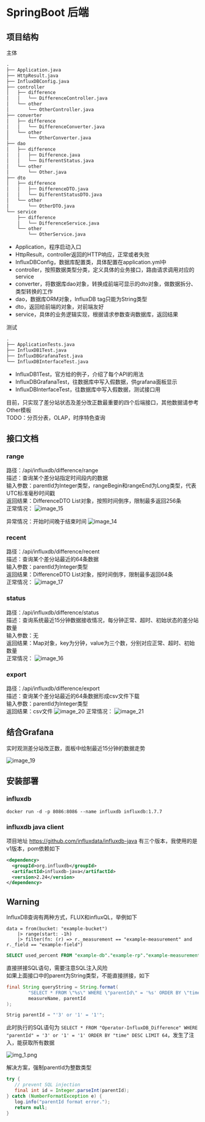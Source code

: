 # SpringBoot 后端

## 项目结构

主体
```txt
.
├── Application.java
├── HttpResult.java
├── InfluxDBConfig.java
├── controller
│   ├── difference
│   │   └── DifferenceController.java
│   └── other
│       └── OtherController.java
├── converter
│   ├── difference
│   │   └── DifferenceConverter.java
│   └── other
│       └── OtherConverter.java
├── dao
│   ├── difference
│   │   ├── Difference.java
│   │   └── DifferentStatus.java
│   └── other
│       └── Other.java
├── dto
│   ├── difference
│   │   ├── DifferenceDTO.java
│   │   └── DifferentStatusDTO.java
│   └── other
│       └── OtherDTO.java
└── service
    ├── difference
    │   └── DifferenceService.java
    └── other
        └── OtherService.java
```

* Application，程序启动入口
* HttpResult，controller返回的HTTP响应，正常或者失败
* InfluxDBConfig，数据库配置类，具体配置在application.yml中
* controller，按照数据类型分类，定义具体的业务接口，路由请求调用对应的service
* converter，将数据库dao对象，转换成前端可显示的dto对象，做数据拆分、类型转换的工作
* dao，数据库ORM对象，InfluxDB tag只能为String类型
* dto，返回给前端的对象，对前端友好
* service，具体的业务逻辑实现，根据请求参数查询数据库，返回结果

测试
```txt
.
├── ApplicationTests.java
├── InfluxDB1Test.java
├── InfluxDBGrafanaTest.java
└── InfluxDBInterfaceTest.java
```
* InfluxDB1Test，官方给的例子，介绍了每个API的用法
* InfluxDBGrafanaTest，往数据库中写入假数据，供grafana面板显示
* InfluxDBInterfaceTest，往数据库中写入假数据，测试接口用

目前，只实现了差分站状态及差分改正数最重要的四个后端接口，其他数据请参考Other模板  
TODO：分页分表，OLAP，时序特色查询

## 接口文档

### range
路径：/api/influxdb/difference/range  
描述：查询某个差分站指定时间段内的数据  
输入参数：parentId为Integer类型，rangeBegin和rangeEnd为Long类型，代表UTC标准毫秒时间戳  
返回结果：DifferenceDTO List对象，按照时间倒序，限制最多返回256条  
正常情况：
![image_15](images/img_15.png)

异常情况：开始时间晚于结束时间
![image_14](images/img_14.png)

### recent
路径：/api/influxdb/difference/recent  
描述：查询某个差分站最近的64条数据  
输入参数：parentId为Integer类型  
返回结果：DifferenceDTO List对象，按时间倒序，限制最多返回64条  
正常情况：
![image_17](images/img_17.png)

### status
路径：/api/influxdb/difference/status  
描述：查询系统最近15分钟数据接收情况，每分钟正常、超时、初始状态的差分站数量  
输入参数：无  
返回结果：Map对象，key为分钟，value为三个数，分别对应正常、超时、初始数量  
正常情况：
![image_16](images/img_16.png)

### export
路径：/api/influxdb/difference/export  
描述：查询某个差分站最近的64条数据形成csv文件下载  
输入参数：parentId为Integer类型  
返回结果：csv文件
![image_20](images/img_20.png)
正常情况：
![image_21](images/img_21.png)

## 结合Grafana

实时观测差分站改正数，面板中绘制最近15分钟的数据走势

![image_19](images/img_19.png)

## 安装部署
### influxdb

```shell
docker run -d -p 8086:8086 --name influxdb influxdb:1.7.7
```

### influxdb java client
项目地址 https://github.com/influxdata/influxdb-java
有三个版本，我使用的是v1版本，pom依赖如下

```xml
<dependency>
  <groupId>org.influxdb</groupId>
  <artifactId>influxdb-java</artifactId>
  <version>2.24</version>
</dependency>
```

## Warning
InfluxDB查询有两种方式，FLUX和influxQL，举例如下

```text
data = from(bucket: "example-bucket")
    |> range(start: -1h)
    |> filter(fn: (r) => r._measurement == "example-measurement" and r._field == "example-field")
```

```sql
SELECT used_percent FROM "example-db"."example-rp"."example-measurement" WHERE host=host1
```

直接拼接SQL语句，需要注意SQL注入风险  
如果上面接口中的parent为String类型，不能直接拼接，如下

```java
final String queryString = String.format(
        "SELECT * FROM \"%s\" WHERE \"parentId\" = '%s' ORDER BY \"time\" DESC LIMIT 64",
        measureName, parentId
);
```

```java
Strig parentId = "'3' or '1' = '1'";
```

此时执行的SQL语句为
`SELECT * FROM "Operator-InfluxDB_Difference" WHERE "parentId" = '3' or '1' = '1' ORDER BY "time" DESC LIMIT 64`，发生了注入，能获取所有数据

![img_1.png](images/img_1.png)

解决方案，强制parentId为整数类型

```java
try {
   // prevent SQL injection
   final int id = Integer.parseInt(parentId);
} catch (NumberFormatException e) {
   log.info("parentId format error.");
   return null;
}
```
